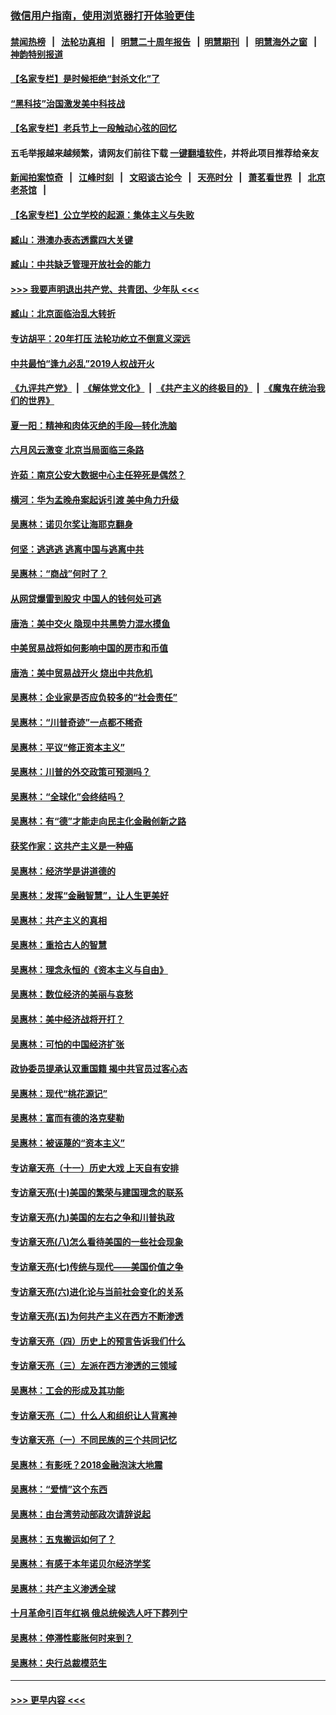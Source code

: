 ### [微信用户指南，使用浏览器打开体验更佳](https://github.com/gfw-breaker/banned-news1/blob/master/indexes/wechat-guide.md?t=0)
#### [禁闻热榜](热点新闻.md?t=0)  &nbsp;&nbsp;|&nbsp;&nbsp; [法轮功真相](https://github.com/gfw-breaker/truth/blob/master/README.md?t=0) &nbsp;&nbsp;|&nbsp;&nbsp; [明慧二十周年报告](https://github.com/gfw-breaker/mh-reports/blob/master/README.md?t=0) &nbsp;&nbsp;|&nbsp;&nbsp;[明慧期刊](https://github.com/gfw-breaker/mh-qikan) &nbsp;&nbsp;|&nbsp;&nbsp; [明慧海外之窗](https://github.com/gfw-breaker/mh-news/blob/master/README.md?t=0) &nbsp;&nbsp;|&nbsp;&nbsp; [神韵特别报道](https://github.com/gfw-breaker/mh-news/blob/master/shenyun.md?t=0)
#### [【名家专栏】是时候拒绝“封杀文化”了](../pages/nsc423/n11814093.md?t=02142333) 
#### [“黑科技”治国激发美中科技战](../pages/nsc423/n11638056.md?t=02142333) 
#### [【名家专栏】老兵节上一段触动心弦的回忆](../pages/nsc423/n11646016.md?t=02142333) 
#### 五毛举报越来越频繁，请网友们前往下载 [一键翻墙软件](https://github.com/gfw-breaker/ssr-accounts)，并将此项目推荐给亲友
#### [新闻拍案惊奇](https://github.com/gfw-breaker/banned-news1/blob/master/pages/link4.md) &nbsp;&nbsp;|&nbsp;&nbsp; [江峰时刻](https://github.com/gfw-breaker/banned-news1/blob/master/pages/link4.md) &nbsp;&nbsp;|&nbsp;&nbsp; [文昭谈古论今](https://github.com/gfw-breaker/banned-news1/blob/master/pages/link4.md) &nbsp;&nbsp;|&nbsp;&nbsp; [天亮时分](https://github.com/gfw-breaker/banned-news1/blob/master/pages/link4.md) &nbsp;&nbsp;|&nbsp;&nbsp; [萧茗看世界](https://github.com/gfw-breaker/banned-news1/blob/master/pages/link4.md) &nbsp;&nbsp;|&nbsp;&nbsp; [北京老茶馆](https://github.com/gfw-breaker/banned-news1/blob/master/pages/link4.md) &nbsp;&nbsp;|&nbsp;&nbsp; 
#### [【名家专栏】公立学校的起源：集体主义与失败](../pages/nsc423/n11601833.md?t=02142333) 
#### [臧山：港澳办表态透露四大关键](../pages/nsc423/n11421628.md?t=02142333) 
#### [臧山：中共缺乏管理开放社会的能力](../pages/nsc423/n11407457.md?t=02142333) 
#### [>>> 我要声明退出共产党、共青团、少年队 <<<](https://github.com/begood0513/goodnews/blob/master/quit/letter.md) 
#### [臧山：北京面临治乱大转折](../pages/nsc423/n11406895.md?t=02142333) 
#### [专访胡平：20年打压 法轮功屹立不倒意义深远](../pages/nsc423/n11398800.md?t=02142333) 
#### [中共最怕“逢九必乱”2019人权战开火](../pages/nsc423/n11385248.md?t=02142333) 
#### [《九评共产党》](https://github.com/begood0513/9ping.md/blob/master/README.md) &nbsp;|&nbsp; [《解体党文化》](../../../../jtdwh.md/blob/master/README.md)  &nbsp;|&nbsp; [《共产主义的终极目的》](../../../../gczydzjmd.md/blob/master/README.md) &nbsp;|&nbsp; [《魔鬼在统治我们的世界》](../../../../mgztzwmdsj.md/blob/master/README.md) 
#### [夏一阳：精神和肉体灭绝的手段—转化洗脑](../pages/nsc423/n11368250.md?t=02142333) 
#### [六月风云激变 北京当局面临三条路](../pages/nsc423/n11313668.md?t=02142333) 
#### [许茹：南京公安大数据中心主任猝死是偶然？](../pages/nsc423/n11064744.md?t=02142333) 
#### [横河：华为孟晚舟案起诉引渡 美中角力升级](../pages/nsc423/n11027230.md?t=02142333) 
#### [吴惠林：诺贝尔奖让海耶克翻身](../pages/nsc423/n10890049.md?t=02142333) 
#### [何坚：逃逃逃 逃离中国与逃离中共](../pages/nsc423/n10592891.md?t=02142333) 
#### [吴惠林：“商战”何时了？](../pages/nsc423/n10573558.md?t=02142333) 
#### [从网贷爆雷到股灾 中国人的钱何处可逃](../pages/nsc423/n10572800.md?t=02142333) 
#### [唐浩：美中交火 隐现中共黑势力混水摸鱼](../pages/nsc423/n10544040.md?t=02142333) 
#### [中美贸易战将如何影响中国的房市和币值](../pages/nsc423/n10543697.md?t=02142333) 
#### [唐浩：美中贸易战开火 烧出中共危机](../pages/nsc423/n10540126.md?t=02142333) 
#### [吴惠林：企业家是否应负较多的“社会责任”](../pages/nsc423/n10535022.md?t=02142333) 
#### [吴惠林：“川普奇迹”一点都不稀奇](../pages/nsc423/n10512808.md?t=02142333) 
#### [吴惠林：平议“修正资本主义”](../pages/nsc423/n10495724.md?t=02142333) 
#### [吴惠林：川普的外交政策可预测吗？](../pages/nsc423/n10462387.md?t=02142333) 
#### [吴惠林：“全球化”会终结吗？](../pages/nsc423/n10452838.md?t=02142333) 
#### [吴惠林：有“德”才能走向民主化金融创新之路](../pages/nsc423/n10432292.md?t=02142333) 
#### [获奖作家：这共产主义是一种癌](../pages/nsc423/n10431541.md?t=02142333) 
#### [吴惠林：经济学是讲道德的](../pages/nsc423/n10398014.md?t=02142333) 
#### [吴惠林：发挥“金融智慧”，让人生更美好](../pages/nsc423/n10375019.md?t=02142333) 
#### [吴惠林：共产主义的真相](../pages/nsc423/n10351394.md?t=02142333) 
#### [吴惠林：重拾古人的智慧](../pages/nsc423/n10337691.md?t=02142333) 
#### [吴惠林：理念永恒的《资本主义与自由》](../pages/nsc423/n10316274.md?t=02142333) 
#### [吴惠林：数位经济的美丽与哀愁](../pages/nsc423/n10292946.md?t=02142333) 
#### [吴惠林：美中经济战将开打？](../pages/nsc423/n10258825.md?t=02142333) 
#### [吴惠林：可怕的中国经济扩张](../pages/nsc423/n10219147.md?t=02142333) 
#### [政协委员提承认双重国籍 揭中共官员过客心态](../pages/nsc423/n10208809.md?t=02142333) 
#### [吴惠林：现代“桃花源记”](../pages/nsc423/n10185234.md?t=02142333) 
#### [吴惠林：富而有德的洛克斐勒](../pages/nsc423/n10142264.md?t=02142333) 
#### [吴惠林：被诬蔑的“资本主义”](../pages/nsc423/n10124816.md?t=02142333) 
#### [专访章天亮（十一）历史大戏 上天自有安排](../pages/nsc423/n10094905.md?t=02142333) 
#### [专访章天亮(十)美国的繁荣与建国理念的联系](../pages/nsc423/n10094899.md?t=02142333) 
#### [专访章天亮(九)美国的左右之争和川普执政](../pages/nsc423/n10094889.md?t=02142333) 
#### [专访章天亮(八)怎么看待美国的一些社会现象](../pages/nsc423/n10094857.md?t=02142333) 
#### [专访章天亮(七)传统与现代——美国价值之争](../pages/nsc423/n10093140.md?t=02142333) 
#### [专访章天亮(六)进化论与当前社会变化的关系](../pages/nsc423/n10092036.md?t=02142333) 
#### [专访章天亮(五)为何共产主义在西方不断渗透](../pages/nsc423/n10083620.md?t=02142333) 
#### [专访章天亮（四）历史上的预言告诉我们什么](../pages/nsc423/n10083606.md?t=02142333) 
#### [专访章天亮（三）左派在西方渗透的三领域](../pages/nsc423/n10081115.md?t=02142333) 
#### [吴惠林：工会的形成及其功能](../pages/nsc423/n10080633.md?t=02142333) 
#### [专访章天亮（二）什么人和组织让人背离神](../pages/nsc423/n10076637.md?t=02142333) 
#### [专访章天亮（一）不同民族的三个共同记忆](../pages/nsc423/n10074188.md?t=02142333) 
#### [吴惠林：有影呒？2018金融泡沫大地震](../pages/nsc423/n10040534.md?t=02142333) 
#### [吴惠林：“爱情”这个东西](../pages/nsc423/n10019423.md?t=02142333) 
#### [吴惠林：由台湾劳动部政次请辞说起](../pages/nsc423/n9979679.md?t=02142333) 
#### [吴惠林：五鬼搬运如何了？](../pages/nsc423/n9925338.md?t=02142333) 
#### [吴惠林：有感于本年诺贝尔经济学奖](../pages/nsc423/n9871883.md?t=02142333) 
#### [吴惠林：共产主义渗透全球](../pages/nsc423/n9812748.md?t=02142333) 
#### [十月革命引百年红祸 俄总统候选人吁下葬列宁](../pages/nsc423/n9810182.md?t=02142333) 
#### [吴惠林：停滞性膨胀何时来到？](../pages/nsc423/n9764136.md?t=02142333) 
#### [吴惠林：央行总裁模范生](../pages/nsc423/n9728134.md?t=02142333) 

----
#### [ >>> 更早内容 <<< ](../indexes/nsc423-earlier.md)
